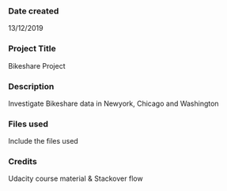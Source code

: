 ### Date created
13/12/2019

### Project Title
Bikeshare Project

### Description
Investigate Bikeshare data in Newyork, Chicago and Washington
### Files used
Include the files used

### Credits
Udacity course material & Stackover flow
